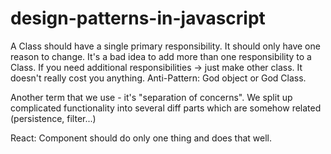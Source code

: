 # design-patterns-in-javascript

A Class should have a single primary responsibility. It should only have one reason to change. It's a bad idea to add more than one responsibility to a Class. If you need additional responsibilities -> just make other class. It doesn't really cost you anything. Anti-Pattern: God object or God Class.

Another term that we use - it's "separation of concerns". We split up complicated functionality into several diff parts which are somehow related (persistence, filter...)

React: Component should do only one thing and does that well.
